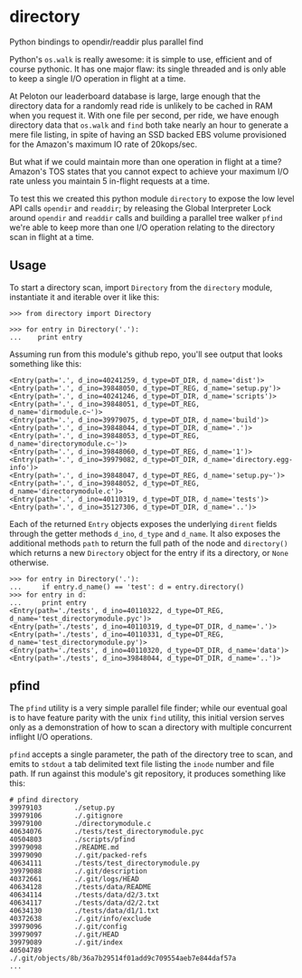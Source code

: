 # directory
Python bindings to opendir/readdir plus parallel find

Python's `os.walk` is really awesome: it is simple to use, efficient
and of course pythonic.  It has one major flaw: its single threaded
and is only able to keep a single I/O operation in flight at a time.

At Peloton our leaderboard database is large, large enough that the
directory data for a randomly read ride is unlikely to be cached in
RAM when you request it.  With one file per second, per ride, we have
enough directory data that `os.walk` and `find` both take nearly an
hour to generate a mere file listing, in spite of having an SSD backed
EBS volume provisioned for the Amazon's maximum IO rate of 20kops/sec. 

But what if we could maintain more than one operation in flight at a
time?  Amazon's TOS states that you cannot expect to achieve your
maximum I/O rate unless you maintain 5 in-flight requests at a time.

To test this we created this python module `directory` to expose the
low level API calls `opendir` and `readdir`; by releasing the Global
Interpreter Lock around `opendir` and `readdir` calls and building a
parallel tree walker `pfind` we're able to keep more than one I/O
operation relating to the directory scan in flight at a time.

## Usage

To start a directory scan, import `Directory` from the `directory`
module, instantiate it and iterable over it like this:

```
>>> from directory import Directory

>>> for entry in Directory('.'):
...    print entry
```

Assuming run from this module's github repo, you'll see output that
looks something like this:

```
<Entry(path='.', d_ino=40241259, d_type=DT_DIR, d_name='dist')>
<Entry(path='.', d_ino=39848050, d_type=DT_REG, d_name='setup.py')>
<Entry(path='.', d_ino=40241246, d_type=DT_DIR, d_name='scripts')>
<Entry(path='.', d_ino=39848051, d_type=DT_REG, d_name='dirmodule.c~')>
<Entry(path='.', d_ino=39979075, d_type=DT_DIR, d_name='build')>
<Entry(path='.', d_ino=39848044, d_type=DT_DIR, d_name='.')>
<Entry(path='.', d_ino=39848053, d_type=DT_REG, d_name='directorymodule.c~')>
<Entry(path='.', d_ino=39848060, d_type=DT_REG, d_name='1')>
<Entry(path='.', d_ino=39979082, d_type=DT_DIR, d_name='directory.egg-info')>
<Entry(path='.', d_ino=39848047, d_type=DT_REG, d_name='setup.py~')>
<Entry(path='.', d_ino=39848052, d_type=DT_REG, d_name='directorymodule.c')>
<Entry(path='.', d_ino=40110319, d_type=DT_DIR, d_name='tests')>
<Entry(path='.', d_ino=35127306, d_type=DT_DIR, d_name='..')>
```

Each of the returned `Entry` objects exposes the underlying `dirent`
fields through the getter methods `d_ino`, `d_type` and `d_name`.  It
also exposes the additional methods `path` to return the full path of
the node and `directory()` which returns a new `Directory` object for
the entry if its a directory, or `None` otherwise. 

```
>>> for entry in Directory('.'):
...     if entry.d_name() == 'test': d = entry.directory()
>>> for entry in d:
...     print entry
<Entry(path='./tests', d_ino=40110322, d_type=DT_REG, d_name='test_directorymodule.pyc')>
<Entry(path='./tests', d_ino=40110319, d_type=DT_DIR, d_name='.')>
<Entry(path='./tests', d_ino=40110331, d_type=DT_REG, d_name='test_directorymodule.py')>
<Entry(path='./tests', d_ino=40110320, d_type=DT_DIR, d_name='data')>
<Entry(path='./tests', d_ino=39848044, d_type=DT_DIR, d_name='..')>
```

## pfind

The `pfind` utility is a very simple parallel file finder; while our
eventual goal is to have feature parity with the unix `find` utility,
this initial version serves only as a demonstration of how to scan a
directory with multiple concurrent inflight I/O operations.

`pfind` accepts a single parameter, the path of the directory tree to
scan, and emits to `stdout` a tab delimited text file listing the
`inode` number and file path.  If run against this module's git
repository, it produces something like this:

```
# pfind directory
39979103        ./setup.py
39979106        ./.gitignore
39979100        ./directorymodule.c
40634076        ./tests/test_directorymodule.pyc
40504803        ./scripts/pfind
39979098        ./README.md
39979090        ./.git/packed-refs
40634111        ./tests/test_directorymodule.py
39979088        ./.git/description
40372661        ./.git/logs/HEAD
40634128        ./tests/data/README
40634114        ./tests/data/d2/3.txt
40634117        ./tests/data/d2/2.txt
40634130        ./tests/data/d1/1.txt
40372638        ./.git/info/exclude
39979096        ./.git/config
39979097        ./.git/HEAD
39979089        ./.git/index
40504789        ./.git/objects/8b/36a7b29514f01add9c709554aeb7e844daf57a
...
```
